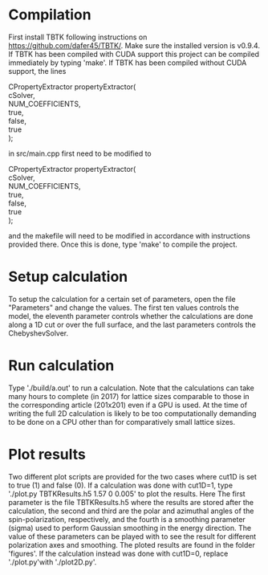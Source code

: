 # Compilation  
First install TBTK following instructions on https://github.com/dafer45/TBTK/.
Make sure the installed version is v0.9.4. If TBTK has been compiled with CUDA
support this project can be compiled immediately by typing 'make'. If TBTK has
been compiled without CUDA support, the lines

CPropertyExtractor propertyExtractor(  
	cSolver,  
	NUM_COEFFICIENTS,  
	true,  
	false,  
	true  
);

in src/main.cpp first need to be modified to 

CPropertyExtractor propertyExtractor(  
	cSolver,  
	NUM_COEFFICIENTS,  
	true,  
	false,  
	true  
);

and the makefile will need to be modified in accordance with instructions
provided there. Once this is done, type 'make' to compile the project.

# Setup calculation
To setup the calculation for a certain set of parameters, open the file
"Parameters" and change the values. The first ten values controls the model,
the eleventh parameter controls whether the calculations are done along a 1D
cut or over the full surface, and the last parameters controls the
ChebyshevSolver.

# Run calculation
Type './build/a.out' to run a calculation. Note that the calculations can take
many hours to complete (in 2017) for lattice sizes comparable to those in the
corresponding article (201x201) even if a GPU is used. At the time of writing
the full 2D calculation is likely to be too computationally demanding to be
done on a CPU other than for comparatively small lattice sizes.

# Plot results
Two different plot scripts are provided for the two cases where cut1D is set
to true (1) and false (0). If a calculation was done with cut1D=1, type
'./plot.py TBTKResults.h5 1.57 0 0.005' to plot the results. Here The first
parameter is the file TBTKResults.h5 where the results are stored after the
calculation, the second and third are the polar and azimuthal angles of the
spin-polarization, respectively, and the fourth is a smoothing parameter
(sigma) used to perform Gaussian smoothing in the energy direction. The value
of these parameters can be played with to see the result for different
polarization axes and smoothing. The ploted results are found in the folder
'figures'. If the calculation instead was done with cut1D=0, replace
'./plot.py'with './plot2D.py'.
